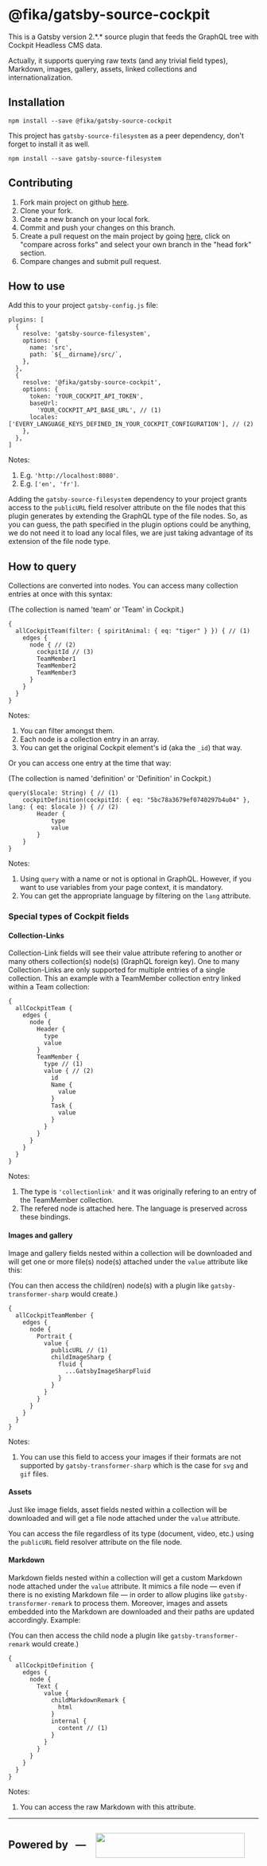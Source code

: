 # @fika/gatsby-source-cockpit

This is a Gatsby version 2.\*.\* source plugin that feeds the GraphQL tree with Cockpit Headless CMS data.

Actually, it supports querying raw texts (and any trivial field types), Markdown, images, gallery, assets, linked collections and internationalization.

## Installation

```
npm install --save @fika/gatsby-source-cockpit
```

This project has `gatsby-source-filesystem` as a peer dependency, don't forget to install it as well.

```
npm install --save gatsby-source-filesystem
```

## Contributing

1. Fork main project on github [here](https://github.com/fikaproductions/fika-gatsby-source-cockpit).
2. Clone your fork.
3. Create a new branch on your local fork.
4. Commit and push your changes on this branch.
5. Create a pull request on the main project by going [here](https://github.com/fikaproductions/fika-gatsby-source-cockpit/compare), click on "compare across forks" and select your own branch in the "head fork" section.
6. Compare changes and submit pull request.

## How to use

Add this to your project `gatsby-config.js` file:

```
plugins: [
  {
    resolve: 'gatsby-source-filesystem',
    options: {
      name: 'src',
      path: `${__dirname}/src/`,
    },
  },
  {
    resolve: '@fika/gatsby-source-cockpit',
    options: {
      token: 'YOUR_COCKPIT_API_TOKEN',
      baseUrl:
        'YOUR_COCKPIT_API_BASE_URL', // (1)
      locales: ['EVERY_LANGUAGE_KEYS_DEFINED_IN_YOUR_COCKPIT_CONFIGURATION'], // (2)
    },
  },
]
```

Notes:

1. E.g. `'http://localhost:8080'`.
2. E.g. `['en', 'fr']`.

Adding the `gatsby-source-filesystem` dependency to your project grants access to the `publicURL` field resolver attribute on the file nodes that this plugin generates by extending the GraphQL type of the file nodes. So, as you can guess, the path specified in the plugin options could be anything, we do not need it to load any local files, we are just taking advantage of its extension of the file node type.

## How to query

Collections are converted into nodes. You can access many collection entries at once with this syntax:

(The collection is named 'team' or 'Team' in Cockpit.)

```
{
  allCockpitTeam(filter: { spiritAnimal: { eq: "tiger" } }) { // (1)
    edges {
      node { // (2)
        cockpitId // (3)
        TeamMember1
        TeamMember2
        TeamMember3
      }
    }
  }
}
```

Notes:

1. You can filter amongst them.
2. Each node is a collection entry in an array.
3. You can get the original Cockpit element's id (aka the `_id`) that way.

Or you can access one entry at the time that way:

(The collection is named 'definition' or 'Definition' in Cockpit.)

```
query($locale: String) { // (1)
    cockpitDefinition(cockpitId: { eq: "5bc78a3679ef0740297b4u04" }, lang: { eq: $locale }) { // (2)
        Header {
            type
            value
        }
    }
}
```

Notes:

1. Using `query` with a name or not is optional in GraphQL. However, if you want to use variables from your page context, it is mandatory.
2. You can get the appropriate language by filtering on the `lang` attribute.

### Special types of Cockpit fields

#### Collection-Links

Collection-Link fields will see their value attribute refering to another or many others collection(s) node(s) (GraphQL foreign key). One to many Collection-Links are only supported for multiple entries of a single collection. This an example with a TeamMember collection entry linked within a Team collection:

```
{
  allCockpitTeam {
    edges {
      node {
        Header {
          type
          value
        }
        TeamMember {
          type // (1)
          value { // (2)
            id
            Name {
              value
            }
            Task {
              value
            }
          }
        }
      }
    }
  }
}
```

Notes:

1. The type is `'collectionlink'` and it was originally refering to an entry of the TeamMember collection.
2. The refered node is attached here. The language is preserved across these bindings.

#### Images and gallery

Image and gallery fields nested within a collection will be downloaded and will get one or more file(s) node(s) attached under the `value` attribute like this:

(You can then access the child(ren) node(s) with a plugin like `gatsby-transformer-sharp` would create.)

```
{
  allCockpitTeamMember {
    edges {
      node {
        Portrait {
          value {
            publicURL // (1)
            childImageSharp {
              fluid {
                ...GatsbyImageSharpFluid
              }
            }
          }
        }
      }
    }
  }
}
```

Notes:

1. You can use this field to access your images if their formats are not supported by `gatsby-transformer-sharp` which is the case for `svg` and `gif` files.

#### Assets

Just like image fields, asset fields nested within a collection will be downloaded and will get a file node attached under the `value` attribute.

You can access the file regardless of its type (document, video, etc.) using the `publicURL` field resolver attribute on the file node.

#### Markdown

Markdown fields nested within a collection will get a custom Markdown node attached under the `value` attribute. It mimics a file node — even if there is no existing Markdown file — in order to allow plugins like `gatsby-transformer-remark` to process them. Moreover, images and assets embedded into the Markdown are downloaded and their paths are updated accordingly. Example:

(You can then access the child node a plugin like `gatsby-transformer-remark` would create.)

```
{
  allCockpitDefinition {
    edges {
      node {
        Text {
          value {
            childMarkdownRemark {
              html
            }
            internal {
              content // (1)
            }
          }
        }
      }
    }
  }
}
```

Notes:

1. You can access the raw Markdown with this attribute.

---

## Powered by &nbsp; — &nbsp;&nbsp; <a href="https://fikaproductions.com"><img align="center" width="300" height="50" src="src/images/logo.png"></a>
